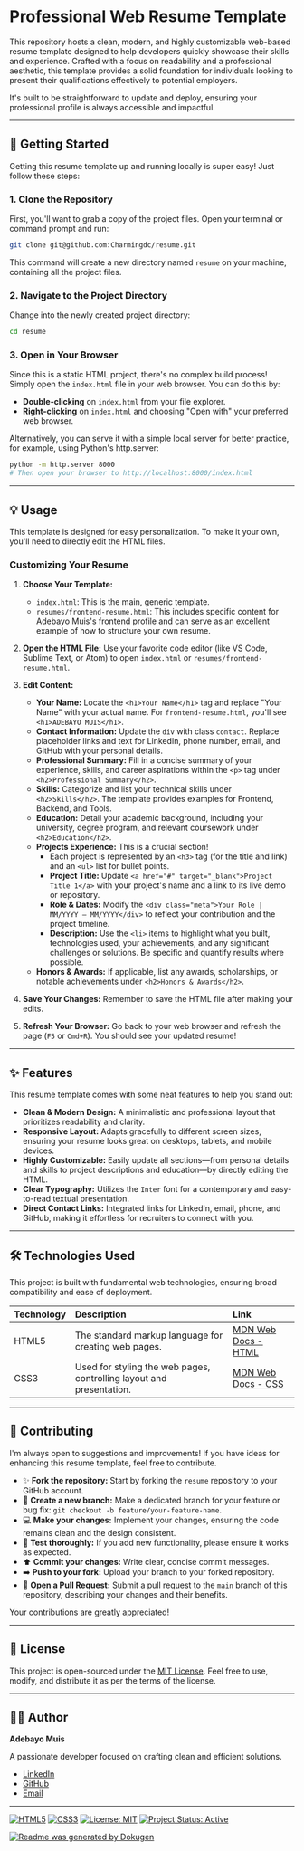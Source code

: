 # Professional Web Resume Template

This repository hosts a clean, modern, and highly customizable web-based resume template designed to help developers quickly showcase their skills and experience. Crafted with a focus on readability and a professional aesthetic, this template provides a solid foundation for individuals looking to present their qualifications effectively to potential employers.

It's built to be straightforward to update and deploy, ensuring your professional profile is always accessible and impactful.

---

## 🚀 Getting Started

Getting this resume template up and running locally is super easy! Just follow these steps:

### 1. Clone the Repository

First, you'll want to grab a copy of the project files. Open your terminal or command prompt and run:

```bash
git clone git@github.com:Charmingdc/resume.git
```

This command will create a new directory named `resume` on your machine, containing all the project files.

### 2. Navigate to the Project Directory

Change into the newly created project directory:

```bash
cd resume
```

### 3. Open in Your Browser

Since this is a static HTML project, there's no complex build process! Simply open the `index.html` file in your web browser. You can do this by:

-   **Double-clicking** on `index.html` from your file explorer.
-   **Right-clicking** on `index.html` and choosing "Open with" your preferred web browser.

Alternatively, you can serve it with a simple local server for better practice, for example, using Python's http.server:

```bash
python -m http.server 8000
# Then open your browser to http://localhost:8000/index.html
```

---

## 💡 Usage

This template is designed for easy personalization. To make it your own, you'll need to directly edit the HTML files.

### Customizing Your Resume

1.  **Choose Your Template:**
    *   `index.html`: This is the main, generic template.
    *   `resumes/frontend-resume.html`: This includes specific content for Adebayo Muis's frontend profile and can serve as an excellent example of how to structure your own resume.

2.  **Open the HTML File:** Use your favorite code editor (like VS Code, Sublime Text, or Atom) to open `index.html` or `resumes/frontend-resume.html`.

3.  **Edit Content:**
    *   **Your Name:** Locate the `<h1>Your Name</h1>` tag and replace "Your Name" with your actual name. For `frontend-resume.html`, you'll see `<h1>ADEBAYO MUIS</h1>`.
    *   **Contact Information:** Update the `div` with class `contact`. Replace placeholder links and text for LinkedIn, phone number, email, and GitHub with your personal details.
    *   **Professional Summary:** Fill in a concise summary of your experience, skills, and career aspirations within the `<p>` tag under `<h2>Professional Summary</h2>`.
    *   **Skills:** Categorize and list your technical skills under `<h2>Skills</h2>`. The template provides examples for Frontend, Backend, and Tools.
    *   **Education:** Detail your academic background, including your university, degree program, and relevant coursework under `<h2>Education</h2>`.
    *   **Projects Experience:** This is a crucial section!
        *   Each project is represented by an `<h3>` tag (for the title and link) and an `<ul>` list for bullet points.
        *   **Project Title:** Update `<a href="#" target="_blank">Project Title 1</a>` with your project's name and a link to its live demo or repository.
        *   **Role & Dates:** Modify the `<div class="meta">Your Role | MM/YYYY – MM/YYYY</div>` to reflect your contribution and the project timeline.
        *   **Description:** Use the `<li>` items to highlight what you built, technologies used, your achievements, and any significant challenges or solutions. Be specific and quantify results where possible.
    *   **Honors & Awards:** If applicable, list any awards, scholarships, or notable achievements under `<h2>Honors & Awards</h2>`.

4.  **Save Your Changes:** Remember to save the HTML file after making your edits.

5.  **Refresh Your Browser:** Go back to your web browser and refresh the page (`F5` or `Cmd+R`). You should see your updated resume!

---

## ✨ Features

This resume template comes with some neat features to help you stand out:

*   **Clean & Modern Design:** A minimalistic and professional layout that prioritizes readability and clarity.
*   **Responsive Layout:** Adapts gracefully to different screen sizes, ensuring your resume looks great on desktops, tablets, and mobile devices.
*   **Highly Customizable:** Easily update all sections—from personal details and skills to project descriptions and education—by directly editing the HTML.
*   **Clear Typography:** Utilizes the `Inter` font for a contemporary and easy-to-read textual presentation.
*   **Direct Contact Links:** Integrated links for LinkedIn, email, phone, and GitHub, making it effortless for recruiters to connect with you.

---

## 🛠️ Technologies Used

This project is built with fundamental web technologies, ensuring broad compatibility and ease of deployment.

| Technology | Description                                            | Link                                                 |
| :--------- | :----------------------------------------------------- | :--------------------------------------------------- |
| HTML5      | The standard markup language for creating web pages.   | [MDN Web Docs - HTML](https://developer.mozilla.org/en-US/docs/Web/HTML) |
| CSS3       | Used for styling the web pages, controlling layout and presentation. | [MDN Web Docs - CSS](https://developer.mozilla.org/en-US/docs/Web/CSS)   |

---

## 🤝 Contributing

I'm always open to suggestions and improvements! If you have ideas for enhancing this resume template, feel free to contribute.

*   ✨ **Fork the repository:** Start by forking the `resume` repository to your GitHub account.
*   🌟 **Create a new branch:** Make a dedicated branch for your feature or bug fix: `git checkout -b feature/your-feature-name`.
*   💻 **Make your changes:** Implement your changes, ensuring the code remains clean and the design consistent.
*   🧪 **Test thoroughly:** If you add new functionality, please ensure it works as expected.
*   ⬆️ **Commit your changes:** Write clear, concise commit messages.
*   ➡️ **Push to your fork:** Upload your branch to your forked repository.
*   💖 **Open a Pull Request:** Submit a pull request to the `main` branch of this repository, describing your changes and their benefits.

Your contributions are greatly appreciated!

---

## 📜 License

This project is open-sourced under the [MIT License](LICENSE). Feel free to use, modify, and distribute it as per the terms of the license.

---

## 👨‍💻 Author

**Adebayo Muis**

A passionate developer focused on crafting clean and efficient solutions.

*   [LinkedIn](https://linkedin.com/in/adebayo-muis)
*   [GitHub](https://github.com/Charmingdc)
*   [Email](mailto:adebayomuis32@gmail.com)

---

[![HTML5](https://img.shields.io/badge/HTML5-E34F26?style=for-the-badge&logo=html5&logoColor=white)](https://developer.mozilla.org/en-US/docs/Web/HTML)
[![CSS3](https://img.shields.io/badge/CSS3-1572B6?style=for-the-badge&logo=css3&logoColor=white)](https://developer.mozilla.org/en-US/docs/Web/CSS)
[![License: MIT](https://img.shields.io/badge/License-MIT-yellow.svg)](https://opensource.org/licenses/MIT)
[![Project Status: Active](https://img.shields.io/badge/Status-Active-brightgreen.svg)](https://github.com/Charmingdc/resume)

[![Readme was generated by Dokugen](https://img.shields.io/badge/Readme%20was%20generated%20by-Dokugen-brightgreen)](https://www.npmjs.com/package/dokugen)